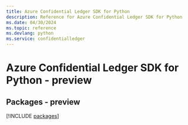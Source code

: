 ```yaml
---
title: Azure Confidential Ledger SDK for Python
description: Reference for Azure Confidential Ledger SDK for Python
ms.date: 04/30/2024
ms.topic: reference
ms.devlang: python
ms.service: confidentialledger
---
```

# Azure Confidential Ledger SDK for Python - preview
## Packages - preview
[!INCLUDE [packages](confidential-ledger-index.md)]